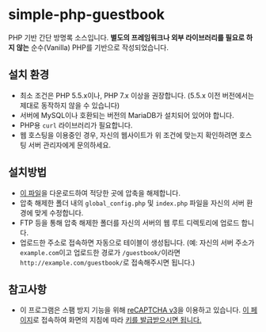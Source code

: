 # simple-php-guestbook

PHP 기반 간단 방명록 소스입니다. **별도의 프레임워크나 외부 라이브러리를 필요로 하지 않는** 순수(Vanilla) PHP를 기반으로 작성되었습니다.

## 설치 환경
- 최소 조건은 PHP 5.5.x이나, PHP 7.x 이상을 권장합니다. (5.5.x 이전 버전에서는 제대로 동작하지 않을 수 있습니다)
- 서버에 MySQL이나 호환되는 버전의 MariaDB가 설치되어 있어야 합니다.
- PHP용 ```curl``` 라이브러리가 필요합니다.
- 웹 호스팅을 이용중인 경우, 자신의 웹사이트가 위 조건에 맞는지 확인하려면 호스팅 서버 관리자에게 문의하세요.

## 설치방법
- [이 파일](https://github.com/Senarin/simple-php-guestbook/archive/master.zip)을 다운로드하여 적당한 곳에 압축을 해제합니다.
- 압축 해제한 폴더 내의 ```global_config.php``` 및 ```index.php``` 파일을 자신의 서버 환경에 맞게 수정합니다.
- FTP 등을 통해 압축 해제한 폴더를 자신의 서버의 웹 루트 디렉토리에 업로드 합니다.
- 업로드한 주소로 접속하면 자동으로 테이블이 생성됩니다. (예: 자신의 서버 주소가 ```example.com```이고 업로드한 경로가 ```/guestbook/```이라면 ```http://example.com/guestbook/```로 접속해주시면 됩니다.)

## 참고사항
- 이 프로그램은 스팸 방지 기능을 위해 [reCAPTCHA v3](https://developers.google.com/recaptcha/docs/v3)을 이용하고 있습니다. [이 페이지](https://www.google.com/recaptcha/admin)로 접속하여 화면의 지침에 따라 [키를 발급받으시면 됩니다.](https://swiftcoding.org/recaptcha-api-key)
